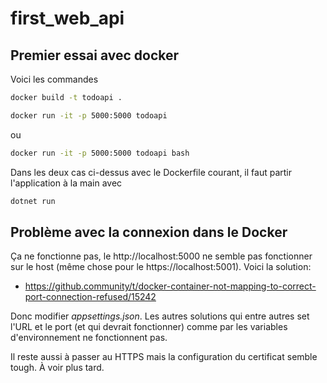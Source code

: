 # first_web_api

## Premier essai avec docker

Voici les commandes

```bash
docker build -t todoapi .
```

```bash
docker run -it -p 5000:5000 todoapi
```
ou
```bash
docker run -it -p 5000:5000 todoapi bash
```

Dans les deux cas ci-dessus avec le Dockerfile courant, il faut partir l'application à la main avec
``` bash
dotnet run
```

## Problème avec la connexion dans le Docker
Ça ne fonctionne pas, le http://localhost:5000 ne semble pas fonctionner sur le host (même chose pour le https://localhost:5001). Voici la solution:

- https://github.community/t/docker-container-not-mapping-to-correct-port-connection-refused/15242

Donc modifier _appsettings.json_. Les autres solutions qui entre autres set l'URL et le port (et qui devrait fonctionner) comme par les variables d'environnement ne fonctionnent pas.

Il reste aussi à passer au HTTPS mais la configuration du certificat semble tough. À voir plus tard.